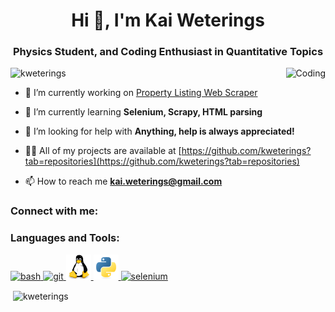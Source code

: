<h1 align="center">Hi 👋, I'm Kai Weterings</h1>
<h3 align="center">Physics Student, and Coding Enthusiast in Quantitative Topics</h3>
<img align="right" alt="Coding" width "400" src="https://tenor.com/view/programmer-gif-19019116">

<p align="left"> <img src="https://komarev.com/ghpvc/?username=kweterings&label=Profile%20views&color=0e75b6&style=flat" alt="kweterings" /> </p>

- 🔭 I’m currently working on [Property Listing Web Scraper](https://github.com/kweterings/Web-Crawl_and_Data-Extraction_for_Property-Listing_Browser-Search)

- 🌱 I’m currently learning **Selenium, Scrapy, HTML parsing**

- 🤝 I’m looking for help with **Anything, help is always appreciated!**

- 👨‍💻 All of my projects are available at [https://github.com/kweterings?tab=repositories](https://github.com/kweterings?tab=repositories)

- 📫 How to reach me **kai.weterings@gmail.com**

<h3 align="left">Connect with me:</h3>
<p align="left">
</p>

<h3 align="left">Languages and Tools:</h3>
<p align="left"> <a href="https://www.gnu.org/software/bash/" target="_blank" rel="noreferrer"> <img src="https://www.vectorlogo.zone/logos/gnu_bash/gnu_bash-icon.svg" alt="bash" width="40" height="40"/> </a> <a href="https://git-scm.com/" target="_blank" rel="noreferrer"> <img src="https://www.vectorlogo.zone/logos/git-scm/git-scm-icon.svg" alt="git" width="40" height="40"/> </a> <a href="https://www.linux.org/" target="_blank" rel="noreferrer"> <img src="https://raw.githubusercontent.com/devicons/devicon/master/icons/linux/linux-original.svg" alt="linux" width="40" height="40"/> </a> <a href="https://www.python.org" target="_blank" rel="noreferrer"> <img src="https://raw.githubusercontent.com/devicons/devicon/master/icons/python/python-original.svg" alt="python" width="40" height="40"/> </a> <a href="https://www.selenium.dev" target="_blank" rel="noreferrer"> <img src="https://raw.githubusercontent.com/detain/svg-logos/780f25886640cef088af994181646db2f6b1a3f8/svg/selenium-logo.svg" alt="selenium" width="40" height="40"/> </a> </p>

<p>&nbsp;<img align="center" src="https://github-readme-stats.vercel.app/api?username=kweterings&show_icons=true&locale=en" alt="kweterings" /></p>
